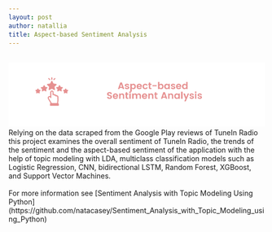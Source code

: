 ```yaml
---
layout: post
author: natallia
title: Aspect-based Sentiment Analysis
---
```

<br>
<img src ="images/sentimentan.png">
Relying on the data scraped from the Google Play reviews of TuneIn Radio this project examines the overall sentiment of TuneIn Radio, the trends of the sentiment and the aspect-based sentiment of the application with the help of topic modeling with LDA, multiclass classification models such as Logistic Regression, CNN, bidirectional LSTM, Random Forest, XGBoost, and Support Vector Machines.<br>
<br>
For more information see [Sentiment Analysis with Topic Modeling Using Python](https://github.com/natacasey/Sentiment_Analysis_with_Topic_Modeling_using_Python)
